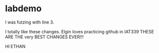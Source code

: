 # labdemo

I was futzing with line 3.


 I totally like these changes.
Elgin loves practicing github in IAT339 THESE ARE THE very BEST CHANGES EVER!!!

HI ETHAN
